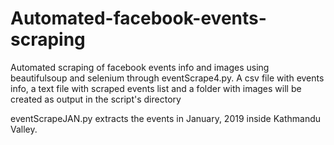 # Automated-facebook-events-scraping
Automated scraping of facebook events info and images using beautifulsoup and selenium through eventScrape4.py. A csv file with events info, a text file with scraped events list and a folder with images will be created as output in the script's directory

eventScrapeJAN.py extracts the events in January, 2019 inside Kathmandu Valley.

